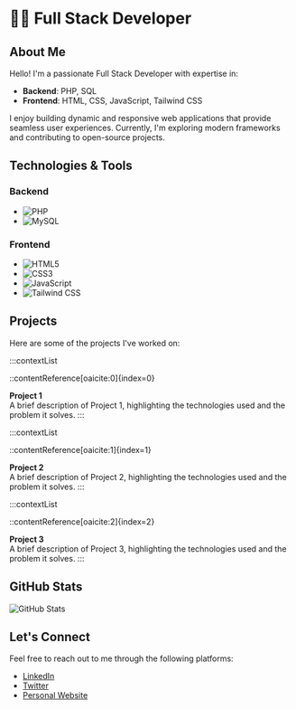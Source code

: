 # 👨‍💻 Full Stack Developer

## About Me

Hello! I'm a passionate Full Stack Developer with expertise in:

- **Backend**: PHP, SQL
- **Frontend**: HTML, CSS, JavaScript, Tailwind CSS

I enjoy building dynamic and responsive web applications that provide seamless user experiences. Currently, I'm exploring modern frameworks and contributing to open-source projects.

## Technologies & Tools

### Backend

- ![PHP](https://img.shields.io/badge/PHP-777BB4?style=flat-square&logo=php&logoColor=white)
- ![MySQL](https://img.shields.io/badge/MySQL-4479A1?style=flat-square&logo=mysql&logoColor=white)

### Frontend

- ![HTML5](https://img.shields.io/badge/HTML5-E34F26?style=flat-square&logo=html5&logoColor=white)
- ![CSS3](https://img.shields.io/badge/CSS3-1572B6?style=flat-square&logo=css3&logoColor=white)
- ![JavaScript](https://img.shields.io/badge/JavaScript-F7DF1E?style=flat-square&logo=javascript&logoColor=white)
- ![Tailwind CSS](https://img.shields.io/badge/Tailwind%20CSS-38B2AC?style=flat-square&logo=tailwind-css&logoColor=white)

## Projects

Here are some of the projects I've worked on:

:::contextList

::contentReference[oaicite:0]{index=0}

**Project 1**  
A brief description of Project 1, highlighting the technologies used and the problem it solves.
:::

:::contextList

::contentReference[oaicite:1]{index=1}

**Project 2**  
A brief description of Project 2, highlighting the technologies used and the problem it solves.
:::

:::contextList

::contentReference[oaicite:2]{index=2}

**Project 3**  
A brief description of Project 3, highlighting the technologies used and the problem it solves.
:::

## GitHub Stats

![GitHub Stats](https://github-readme-stats.vercel.app/api?username=your-username&show_icons=true&hide_title=true&hide=prs&count_private=true&hide_border=true&theme=radical)

## Let's Connect

Feel free to reach out to me through the following platforms:

- [LinkedIn](https://www.linkedin.com/in/your-profile)
- [Twitter](https://twitter.com/your-profile)
- [Personal Website](https://your-website.com)
